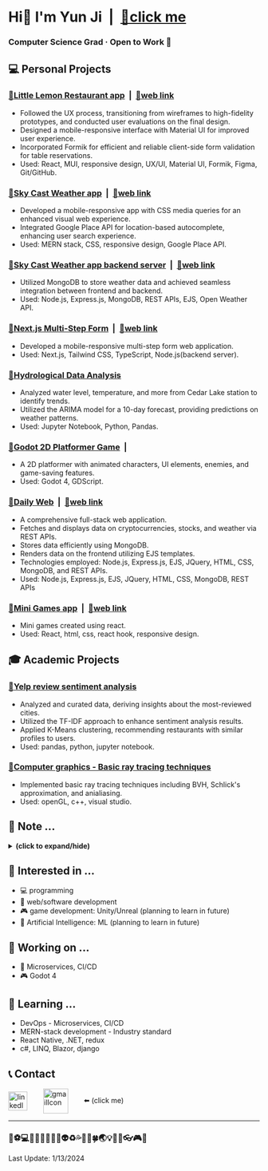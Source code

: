 # Hi👋 I'm Yun Ji &nbsp;|&nbsp; [🔗click me](https://next-portfolio-zeta-hazel.vercel.app/)
### **Computer Science Grad** &#183; **Open to Work** 👀

## 💻 Personal Projects

### [🔗**Little Lemon Restaurant app**](https://github.com/yunji0387/meta-fe-capstone) &nbsp;|&nbsp; [🔗web link](https://meta-fe-capstone.vercel.app/)
- Followed the UX process, transitioning from wireframes to high-fidelity prototypes, and conducted user
evaluations on the final design.
- Designed a mobile-responsive interface with Material UI for improved user experience.
- Incorporated Formik for efficient and reliable client-side form validation for table reservations.
- Used: React, MUI, responsive design, UX/UI, Material UI, Formik, Figma, Git/GitHub.

### [🔗**Sky Cast Weather app**](https://github.com/yunji0387/weather-app) &nbsp;|&nbsp; [🔗web link](https://sky-cast-854836ef4892.herokuapp.com/)
- Developed a mobile-responsive app with CSS media queries for an enhanced visual web experience.
- Integrated Google Place API for location-based autocomplete, enhancing user search experience.
- Used: MERN stack, CSS, responsive design, Google Place API.

### [🔗**Sky Cast Weather app backend server**](https://github.com/yunji0387/weather-app-backend) &nbsp;|&nbsp; [🔗web link](https://sky-cast-backend-b4e180440fb6.herokuapp.com/)
- Utilized MongoDB to store weather data and achieved seamless integration between frontend and backend.
- Used: Node.js, Express.js, MongoDB, REST APIs, EJS, Open Weather API.

### [🔗**Next.js Multi-Step Form**](https://github.com/yunji0387/next-form-app) &nbsp;|&nbsp; [🔗web link](https://next-form-app-pi.vercel.app/)
- Developed a mobile-responsive multi-step form web application.
- Used: Next.js, Tailwind CSS, TypeScript, Node.js(backend server).

### [🔗**Hydrological Data Analysis**](https://github.com/yunji0387/hydrological_analysis)
- Analyzed water level, temperature, and more from Cedar Lake station to identify trends.
- Utilized the ARIMA model for a 10-day forecast, providing predictions on weather patterns.
- Used: Jupyter Notebook, Python, Pandas.

### [🔗**Godot 2D Platformer Game**](https://github.com/yunji0387/my-first-godot-game) &nbsp;|&nbsp;
- A 2D platformer with animated characters, UI elements, enemies, and game-saving features.
- Used: Godot 4, GDScript.

### [🔗**Daily Web**](https://github.com/yunji0387/DailyWebBlog-v1) &nbsp;|&nbsp; [🔗web link](https://dailyweb-51c4ca40411a.herokuapp.com/)
- A comprehensive full-stack web application.
- Fetches and displays data on cryptocurrencies, stocks, and weather via REST APIs.
- Stores data efficiently using MongoDB.
- Renders data on the frontend utilizing EJS templates.
- Technologies employed: Node.js, Express.js, EJS, JQuery, HTML, CSS, MongoDB, and REST APIs.
- Used: Node.js, Express.js, EJS, JQuery, HTML, CSS, MongoDB, REST APIs

### [🔗**Mini Games app**](https://github.com/yunji0387/react-game-web) &nbsp;|&nbsp; [🔗web link](https://yunji0387.github.io/react-game-web/)
- Mini games created using react.
- Used: React, html, css, react hook, responsive design.

## 🎓 Academic Projects
### [🔗Yelp review sentiment analysis](https://github.com/Makiato1999/COMP4710_Yelp)
- Analyzed and curated data, deriving insights about the most-reviewed cities.
- Utilized the TF-IDF approach to enhance sentiment analysis results.
- Applied K-Means clustering, recommending restaurants with similar profiles to users.
- Used: pandas, python, jupyter notebook.  

### [🔗Computer graphics - Basic ray tracing techniques](https://github.com/yunji0387/Ray_Tracing_Project)
- Implemented basic ray tracing techniques including BVH, Schlick's approximation, and anialiasing.
- Used: openGL, c++, visual studio.

## 📄 Note ...
<details close>
<summary><b>(click to expand/hide)</b></summary>
<!-- MarkdownTOC -->

- [🔗DevOps notes](https://github.com/yunji0387/devops-note)
- [🔗Computer Science notes](https://github.com/yunji0387/cs-note)
- [🔗Microsoft Azure notes](https://github.com/yunji0387/microsoft-azure-notes)
- [🔗UX/UI Design Principles](https://github.com/yunji0387/ux-ui-note)
- [🔗.NET commands](https://github.com/yunji0387/dotnet_commands)
- [🔗Git commands](https://github.com/yunji0387/GitCommands)
- [🔗React commands](https://github.com/yunji0387/react-commands)
- [🔗JavaScript commands](https://github.com/yunji0387/JS-Template) (Node.js, jQuery included)
- [🔗HTML metadata commands](https://github.com/yunji0387/html_notes)
- [🔗Mongo/Mongoose commands](https://github.com/yunji0387/Mongo-Mongoose-Commands)
- [🔗Django commands](https://github.com/yunji0387/django-commands)
- [🔗C# commands](https://github.com/yunji0387/CSharp_commands)
- [🔗AVR Microcontroller commands](https://github.com/yunji0387/AVR-Microcontroller-commands/tree/main)

<!-- /MarkdownTOC -->
</details>

## 👀 Interested in ...
- 💻 programming
- 📱 web/software development
- 🎮 game development: Unity/Unreal (planning to learn in future)
- 👤 Artificial Intelligence: ML (planning to learn in future)

## 🔭 Working on ...
- 🔰 Microservices, CI/CD
- 🎮 Godot 4

## 🌱 Learning ...
- DevOps - Microservices, CI/CD
- MERN-stack development - Industry standard
- React Native, .NET, redux
- c#, LINQ, Blazor, django

## 📞 Contact
<a href="https://www.linkedin.com/in/yun-ji-how-64025220a/" target="blank"><img align="center" src="https://raw.githubusercontent.com/rahuldkjain/github-profile-readme-generator/master/src/images/icons/Social/linked-in-alt.svg" alt="linkedIn" height="38" width="38" /></a>
&nbsp;&nbsp;&nbsp;&nbsp;&nbsp;&nbsp;
<a href="mailto:yunji0387@gmail.com" target="blank"><img align="center" src="https://upload.wikimedia.org/wikipedia/commons/4/4e/Gmail_Icon.png" alt="gmailIcon" height="50" width="50" /></a>
&nbsp;&nbsp;&nbsp;&nbsp;&nbsp;&nbsp; 
⬅️ (click me)

---

### 👞⚽💻📱🏢🍌🚀🔰🚯👽♻️💦🐔🐰🍀🌏💡🌇🗿👓🎮🔗
Last Update: 1/13/2024
